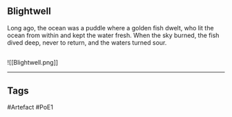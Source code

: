 ## Blightwell
Long ago, the ocean was a puddle where a golden fish dwelt,
who lit the ocean from within and kept the water fresh.
When the sky burned, the  fish dived deep,
never to return, and the waters turned sour.
##
![[Blightwell.png]]

---
## Tags
#Artefact
#PoE1
